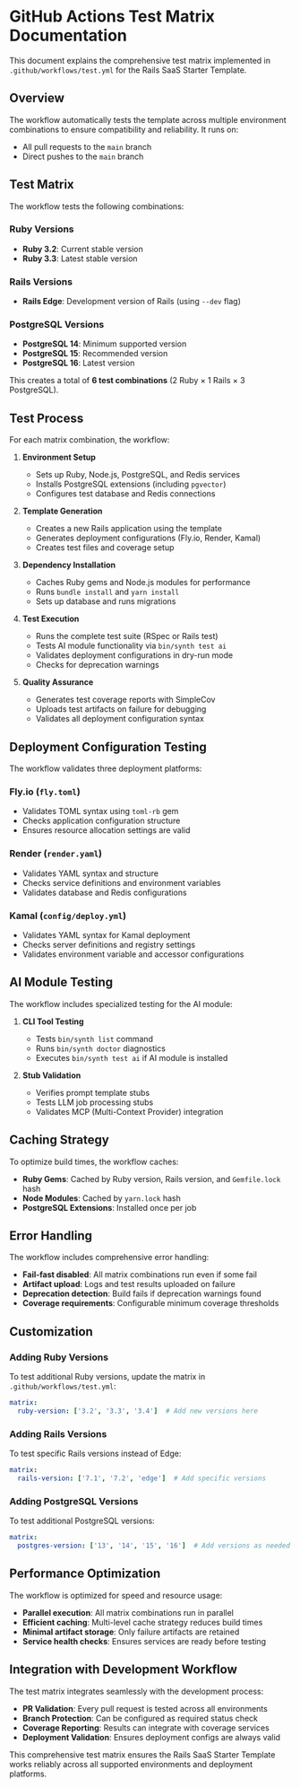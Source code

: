 # GitHub Actions Test Matrix Documentation

This document explains the comprehensive test matrix implemented in `.github/workflows/test.yml` for the Rails SaaS Starter Template.

## Overview

The workflow automatically tests the template across multiple environment combinations to ensure compatibility and reliability. It runs on:
- All pull requests to the `main` branch
- Direct pushes to the `main` branch

## Test Matrix

The workflow tests the following combinations:

### Ruby Versions
- **Ruby 3.2**: Current stable version
- **Ruby 3.3**: Latest stable version

### Rails Versions
- **Rails Edge**: Development version of Rails (using `--dev` flag)

### PostgreSQL Versions
- **PostgreSQL 14**: Minimum supported version
- **PostgreSQL 15**: Recommended version
- **PostgreSQL 16**: Latest version

This creates a total of **6 test combinations** (2 Ruby × 1 Rails × 3 PostgreSQL).

## Test Process

For each matrix combination, the workflow:

1. **Environment Setup**
   - Sets up Ruby, Node.js, PostgreSQL, and Redis services
   - Installs PostgreSQL extensions (including `pgvector`)
   - Configures test database and Redis connections

2. **Template Generation**
   - Creates a new Rails application using the template
   - Generates deployment configurations (Fly.io, Render, Kamal)
   - Creates test files and coverage setup

3. **Dependency Installation**
   - Caches Ruby gems and Node.js modules for performance
   - Runs `bundle install` and `yarn install`
   - Sets up database and runs migrations

4. **Test Execution**
   - Runs the complete test suite (RSpec or Rails test)
   - Tests AI module functionality via `bin/synth test ai`
   - Validates deployment configurations in dry-run mode
   - Checks for deprecation warnings

5. **Quality Assurance**
   - Generates test coverage reports with SimpleCov
   - Uploads test artifacts on failure for debugging
   - Validates all deployment configuration syntax

## Deployment Configuration Testing

The workflow validates three deployment platforms:

### Fly.io (`fly.toml`)
- Validates TOML syntax using `toml-rb` gem
- Checks application configuration structure
- Ensures resource allocation settings are valid

### Render (`render.yaml`)
- Validates YAML syntax and structure
- Checks service definitions and environment variables
- Validates database and Redis configurations

### Kamal (`config/deploy.yml`)
- Validates YAML syntax for Kamal deployment
- Checks server definitions and registry settings
- Validates environment variable and accessor configurations

## AI Module Testing

The workflow includes specialized testing for the AI module:

1. **CLI Tool Testing**
   - Tests `bin/synth list` command
   - Runs `bin/synth doctor` diagnostics
   - Executes `bin/synth test ai` if AI module is installed

2. **Stub Validation**
   - Verifies prompt template stubs
   - Tests LLM job processing stubs
   - Validates MCP (Multi-Context Provider) integration

## Caching Strategy

To optimize build times, the workflow caches:

- **Ruby Gems**: Cached by Ruby version, Rails version, and `Gemfile.lock` hash
- **Node Modules**: Cached by `yarn.lock` hash
- **PostgreSQL Extensions**: Installed once per job

## Error Handling

The workflow includes comprehensive error handling:

- **Fail-fast disabled**: All matrix combinations run even if some fail
- **Artifact upload**: Logs and test results uploaded on failure
- **Deprecation detection**: Build fails if deprecation warnings found
- **Coverage requirements**: Configurable minimum coverage thresholds

## Customization

### Adding Ruby Versions
To test additional Ruby versions, update the matrix in `.github/workflows/test.yml`:

```yaml
matrix:
  ruby-version: ['3.2', '3.3', '3.4']  # Add new versions here
```

### Adding Rails Versions
To test specific Rails versions instead of Edge:

```yaml
matrix:
  rails-version: ['7.1', '7.2', 'edge']  # Add specific versions
```

### Adding PostgreSQL Versions
To test additional PostgreSQL versions:

```yaml
matrix:
  postgres-version: ['13', '14', '15', '16']  # Add versions as needed
```

## Performance Optimization

The workflow is optimized for speed and resource usage:

- **Parallel execution**: All matrix combinations run in parallel
- **Efficient caching**: Multi-level cache strategy reduces build times
- **Minimal artifact storage**: Only failure artifacts are retained
- **Service health checks**: Ensures services are ready before testing

## Integration with Development Workflow

The test matrix integrates seamlessly with the development process:

- **PR Validation**: Every pull request is tested across all environments
- **Branch Protection**: Can be configured as required status check
- **Coverage Reporting**: Results can integrate with coverage services
- **Deployment Validation**: Ensures deployment configs are always valid

This comprehensive test matrix ensures the Rails SaaS Starter Template works reliably across all supported environments and deployment platforms.